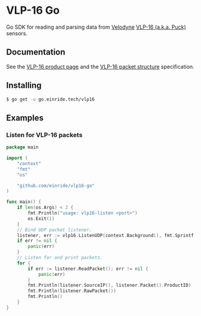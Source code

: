 # VLP-16 Go

Go SDK for reading and parsing data from [Velodyne][velodyne] [VLP-16
(a.k.a. Puck)][puck] sensors.

[velodyne]: https://velodynelidar.com/
[puck]: https://velodynelidar.com/products/puck/

## Documentation

See the [VLP-16 product page][puck] and the [VLP-16 packet
structure][packet-structure] specification.

[packet-structure]: https://velodynelidar.com/wp-content/uploads/2019/09/63-9276-Rev-C-VLP-16-Application-Note-Packet-Structure-Timing-Definition.pdf

## Installing

```bash
$ go get -u go.einride.tech/vlp16
```

## Examples

### Listen for VLP-16 packets

```go
package main

import (
	"context"
	"fmt"
	"os"

	"github.com/einride/vlp16-go"
)

func main() {
	if len(os.Args) < 2 {
		fmt.Println("usage: vlp16-listen <port>")
		os.Exit(1)
	}
	// Bind UDP packet listener.
	listener, err := vlp16.ListenUDP(context.Background(), fmt.Sprintf("0.0.0.0:%s", os.Args[1]))
	if err != nil {
		panic(err)
	}
	// Listen for and print packets.
	for {
		if err := listener.ReadPacket(); err != nil {
			panic(err)
		}
		fmt.Println(listener.SourceIP(), listener.Packet().ProductID)
		fmt.Println(listener.RawPacket())
		fmt.Println()
	}
}
```
